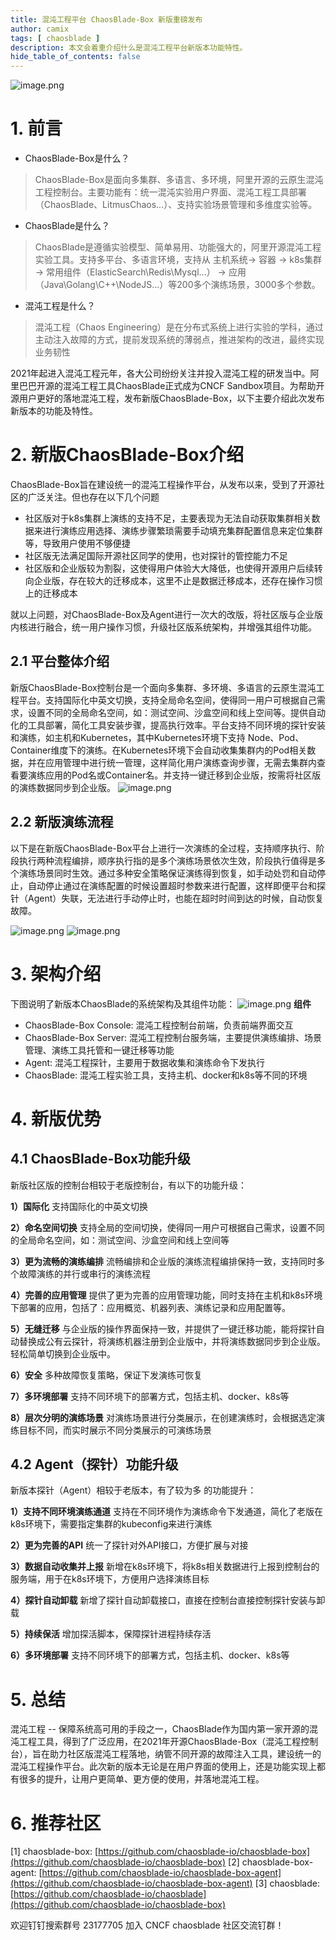 ```yaml
---
title: 混沌工程平台 ChaosBlade-Box 新版重磅发布
author: camix
tags: [ chaosblade ]
description: 本文会着重介绍什么是混沌工程平台新版本功能特性。
hide_table_of_contents: false
---
```


 ![image.png](/img/logo.png)
# 1. 前言

- ChaosBlade-Box是什么？
> ChaosBlade-Box是面向多集群、多语言、多环境，阿里开源的云原生混沌工程控制台。主要功能有：统一混沌实验用户界面、混沌工程工具部署（ChaosBlade、LitmusChaos...）、支持实验场景管理和多维度实验等。

- ChaosBlade是什么？
> ChaosBlade是遵循实验模型、简单易用、功能强大的，阿里开源混沌工程实验工具。支持多平台、多语言环境，支持从 主机系统-> 容器 -> k8s集群 -> 常用组件（ElasticSearch\Redis\Mysql...） -> 应用 （Java\Golang\C++\NodeJS...）等200多个演练场景，3000多个参数。

- 混沌工程是什么？
> 混沌工程（Chaos Engineering）是在分布式系统上进行实验的学科，通过主动注入故障的方式，提前发现系统的薄弱点，推进架构的改进，最终实现业务韧性

2021年起进入混沌工程元年，各大公司纷纷关注并投入混沌工程的研发当中。阿里巴巴开源的混沌工程工具ChaosBlade正式成为CNCF Sandbox项目。为帮助开源用户更好的落地混沌工程，发布新版ChaosBlade-Box，以下主要介绍此次发布新版本的功能及特性。
# 2. 新版ChaosBlade-Box介绍
ChaosBlade-Box旨在建设统一的混沌工程操作平台，从发布以来，受到了开源社区的广泛关注。但也存在以下几个问题

- 社区版对于k8s集群上演练的支持不足，主要表现为无法自动获取集群相关数据来进行演练应用选择、演练步骤繁琐需要手动填充集群配置信息来定位集群等，导致用户使用不够便捷
- 社区版无法满足国际开源社区同学的使用，也对探针的管控能力不足
- 社区版和企业版较为割裂，这使得用户体验大大降低，也使得开源用户后续转向企业版，存在较大的迁移成本，这里不止是数据迁移成本，还存在操作习惯上的迁移成本

就以上问题，对ChaosBlade-Box及Agent进行一次大的改版，将社区版与企业版内核进行融合，统一用户操作习惯，升级社区版系统架构，并增强其组件功能。
## 2.1 平台整体介绍
新版ChaosBlade-Box控制台是一个面向多集群、多环境、多语言的云原生混沌工程平台。支持国际化中英文切换，支持全局命名空间，使得同一用户可根据自己需求，设置不同的全局命名空间，如：测试空间、沙盒空间和线上空间等。提供自动化的工具部署，简化工具安装步骤，提高执行效率。平台支持不同环境的探针安装和演练，如主机和Kubernetes，其中Kubernetes环境下支持 Node、Pod、Container维度下的演练。在Kubernetes环境下会自动收集集群内的Pod相关数据，并在应用管理中进行统一管理，这样简化用户演练查询步骤，无需去集群内查看要演练应用的Pod名或Container名。并支持一键迁移到企业版，按需将社区版的演练数据同步到企业版。
![image.png](https://intranetproxy.alipay.com/skylark/lark/0/2022/png/340851/1652430437417-2c725627-4f99-403f-abeb-69b4a9e8319f.png#clientId=ubf723c2f-56b5-4&crop=0&crop=0&crop=1&crop=1&from=paste&height=355&id=XFcZw&margin=%5Bobject%20Object%5D&name=image.png&originHeight=1650&originWidth=3850&originalType=binary&ratio=1&rotation=0&showTitle=false&size=1324943&status=done&style=none&taskId=u79eaa628-6109-4c3e-95d5-2bd402202d0&title=&width=829)
## 2.2 新版演练流程
以下是在新版ChaosBlade-Box平台上进行一次演练的全过程，支持顺序执行、阶段执行两种流程编排，顺序执行指的是多个演练场景依次生效，阶段执行值得是多个演练场景同时生效。通过多种安全策略保证演练得到恢复，如手动处罚和自动停止，自动停止通过在演练配置的时候设置超时参数来进行配置，这样即便平台和探针（Agent）失联，无法进行手动停止时，也能在超时时间到达的时候，自动恢复故障。

![image.png](https://intranetproxy.alipay.com/skylark/lark/0/2022/png/340851/1652437554770-d762ae9b-f3f2-4b57-a115-ef40c71f9b84.png#clientId=ub15c66cf-fe3c-4&crop=0&crop=0&crop=1&crop=1&from=paste&height=624&id=SRLfS&margin=%5Bobject%20Object%5D&name=image.png&originHeight=1248&originWidth=3320&originalType=binary&ratio=1&rotation=0&showTitle=false&size=470745&status=done&style=none&taskId=u408addbb-2150-45ef-a3bd-6568239d633&title=&width=1660)
![image.png](https://intranetproxy.alipay.com/skylark/lark/0/2022/png/340851/1655193003127-32f7d4b1-5f3a-4e5c-9b35-d5a37a5ce048.png#clientId=u991fd39b-ce6d-4&crop=0&crop=0&crop=1&crop=1&from=paste&height=654&id=clfsI&margin=%5Bobject%20Object%5D&name=image.png&originHeight=1308&originWidth=3036&originalType=binary&ratio=1&rotation=0&showTitle=false&size=631731&status=done&style=none&taskId=u321a6aea-ad9e-4b81-b3b7-0e24f3d5bcd&title=&width=1518)
# 3.  架构介绍

下图说明了新版本ChaosBlade的系统架构及其组件功能：
![image.png](https://intranetproxy.alipay.com/skylark/lark/0/2022/png/340851/1652422726125-95a08d92-a6e5-427f-8de6-c01ea6fda572.png#clientId=ubf723c2f-56b5-4&crop=0&crop=0&crop=1&crop=1&from=paste&height=1048&id=d30Pe&margin=%5Bobject%20Object%5D&name=image.png&originHeight=2096&originWidth=2398&originalType=binary&ratio=1&rotation=0&showTitle=false&size=349247&status=done&style=none&taskId=u459f9123-9b6f-4714-bef5-d4ecb89619f&title=&width=1199)
**组件**

- ChaosBlade-Box Console: 混沌工程控制台前端，负责前端界面交互
- ChaosBlade-Box Server: 混沌工程控制台服务端，主要提供演练编排、场景管理、演练工具托管和一键迁移等功能
- Agent: 混沌工程探针，主要用于数据收集和演练命令下发执行
- ChaosBlade: 混沌工程实验工具，支持主机、docker和k8s等不同的环境
# 4. 新版优势
## 4.1 ChaosBlade-Box功能升级

新版社区版的控制台相较于老版控制台，有以下的功能升级：

**1）国际化**
支持国际化的中英文切换

**2）命名空间切换**
支持全局的空间切换，使得同一用户可根据自己需求，设置不同的全局命名空间，如：测试空间、沙盒空间和线上空间等

**3）更为流畅的演练编排**
流畅编排和企业版的演练流程编排保持一致，支持同时多个故障演练的并行或串行的演练流程

**4）完善的应用管理**
提供了更为完善的应用管理功能，同时支持在主机和k8s环境下部署的应用，包括了：应用概览、机器列表、演练记录和应用配置等。

**5）无缝迁移**
与企业版的操作界面保持一致，并提供了一键迁移功能，能将探针自动替换成公有云探针，将演练机器注册到企业版中，并将演练数据同步到企业版。轻松简单切换到企业版中。

**6）安全**
多种故障恢复策略，保证下发演练可恢复

**7）多环境部署**
支持不同环境下的部署方式，包括主机、docker、k8s等

**8）层次分明的演练场景**
对演练场景进行分类展示，在创建演练时，会根据选定演练目标不同，而实时展示不同分类展示的可演练场景

## 4.2 Agent（探针）功能升级
新版本探针（Agent）相较于老版本，有了较为多 的功能提升：

**1）支持不同环境演练通道**
支持在不同环境作为演练命令下发通道，简化了老版在k8s环境下，需要指定集群的kubeconfig来进行演练

**2）更为完善的API**
统一了探针对外API接口，方便扩展与对接

**3）数据自动收集并上报**
新增在k8s环境下，将k8s相关数据进行上报到控制台的服务端，用于在k8s环境下，方便用户选择演练目标

**4）探针自动卸载**
新增了探针自动卸载接口，直接在控制台直接控制探针安装与卸载

**5）持续保活**
增加探活脚本，保障探针进程持续存活

**6）多环境部署**
支持不同环境下的部署方式，包括主机、docker、k8s等

# 5. 总结
混沌工程 -- 保障系统高可用的手段之一，ChaosBlade作为国内第一家开源的混沌工程工具，得到了广泛应用，在2021年开源ChaosBlade-Box（混沌工程控制台），旨在助力社区版混沌工程落地，纳管不同开源的故障注入工具，建设统一的混沌工程操作平台。此次新的版本无论是在用户界面的使用上，还是功能实现上都有很多的提升，让用户更简单、更方便的使用，并落地混沌工程。


# 6. 推荐社区


[1] chaosblade-box: [https://github.com/chaosblade-io/chaosblade-box](https://github.com/chaosblade-io/chaosblade-box)
[2] chaosblade-box-agent: [https://github.com/chaosblade-io/chaosblade-box-agent](https://github.com/chaosblade-io/chaosblade-box-agent)
[3] chaosblade: [https://github.com/chaosblade-io/chaosblade](https://github.com/chaosblade-io/chaosblade-box)

欢迎钉钉搜索群号 23177705 加入 CNCF chaosblade 社区交流钉群！



